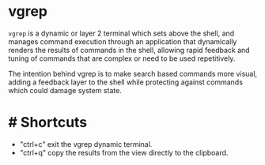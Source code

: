 # vgrep
`vgrep` is a dynamic or layer 2 terminal which sets above the shell, and manages command execution through an 
application that dynamically renders the results of commands in the shell, allowing rapid feedback and tuning of 
commands that are complex or need to be used repetitively.

The intention behind vgrep is to make search based commands more visual, adding a feedback layer to the shell while
protecting against commands which could damage system state.

# # Shortcuts
- "ctrl+c" exit the vgrep dynamic terminal.
- "ctrl+q" copy the results from the view directly to the clipboard.
